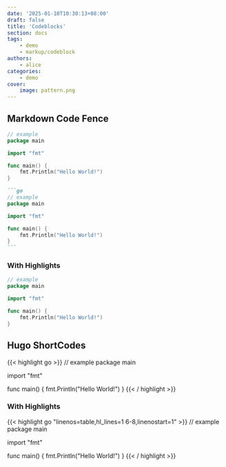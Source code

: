 ```yaml
---
date: '2025-01-10T10:30:13+08:00'
draft: false
title: 'Codeblocks'
section: docs
tags:
    - demo
    - markup/codeblock
authors:
    - alice
categories:
    - demo
cover:
    image: pattern.png
---
```


## Markdown Code Fence

```go
// example
package main

import "fmt"

func main() {
    fmt.Println("Hello World!")
}
```

~~~md
```go
// example
package main

import "fmt"

func main() {
    fmt.Println("Hello World!")
}
```
~~~

### With Highlights

```go {linenos=table,hl_lines=[1,"6-8"],linenostart=1}
// example
package main

import "fmt"

func main() {
    fmt.Println("Hello World!")
}
```

## Hugo ShortCodes

{{< highlight go >}}
// example
package main

import "fmt"

func main() {
    fmt.Println("Hello World!")
}
{{< / highlight >}}

### With Highlights

{{< highlight go "linenos=table,hl_lines=1 6-8,linenostart=1" >}}
// example
package main

import "fmt"

func main() {
    fmt.Println("Hello World!")
}
{{< / highlight >}}

